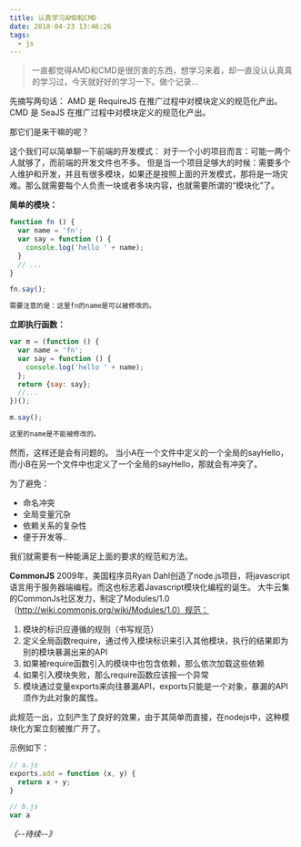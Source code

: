 ```yaml
---
title: 认真学习AMD和CMD
date: 2018-04-23 13:46:26
tags:
  - js
---
```


> 一直都觉得AMD和CMD是很厉害的东西，想学习来着，却一直没认认真真的学习过，今天就好好的学习一下。做个记录...


先摘写两句话：
AMD 是 RequireJS 在推广过程中对模块定义的规范化产出。
CMD 是 SeaJS 在推广过程中对模块定义的规范化产出。


那它们是来干嘛的呢？

这个我们可以简单聊一下前端的开发模式：
对于一个小的项目而言：可能一两个人就够了，而前端的开发文件也不多。
但是当一个项目足够大的时候：需要多个人维护和开发，并且有很多模块，如果还是按照上面的开发模式，那将是一场灾难。那么就需要每个人负责一块或者多块内容，也就需要所谓的“模块化”了。

**简单的模块：**
```js
function fn () {
  var name = 'fn';
  var say = function () {
    console.log('hello ' + name);
  }
  // ...
}

fn.say();

需要注意的是：这里fn的name是可以被修改的。

```

**立即执行函数：**
```js
var m = (function () {
  var name = 'fn';
  var say = function () {
    console.log('hello ' + name);
  };
  return {say: say};
  //...
})();

m.say();

这里的name是不能被修改的。

```

然而，这样还是会有问题的。
当小A在一个文件中定义的一个全局的sayHello，而小B在另一个文件中也定义了一个全局的sayHello，那就会有冲突了。

为了避免：
* 命名冲突
* 全局变量冗杂
* 依赖关系的复杂性
* 便于开发等..

我们就需要有一种能满足上面的要求的规范和方法。

**CommonJS**
2009年，美国程序员Ryan Dahl创造了node.js项目，将javascript语言用于服务器端编程。而这也标志着Javascript模块化编程的诞生。
大牛云集的CommonJs社区发力，制定了Modules/1.0（http://wiki.commonjs.org/wiki/Modules/1.0）规范：
1. 模块的标识应遵循的规则（书写规范）
2. 定义全局函数require，通过传入模块标识来引入其他模块，执行的结果即为别的模块暴漏出来的API
3. 如果被require函数引入的模块中也包含依赖，那么依次加载这些依赖
4. 如果引入模块失败，那么require函数应该报一个异常
5. 模块通过变量exports来向往暴漏API，exports只能是一个对象，暴漏的API须作为此对象的属性。

此规范一出，立刻产生了良好的效果，由于其简单而直接，在nodejs中，这种模块化方案立刻被推广开了。

示例如下：
```js
// a.js
exports.add = function (x, y) {
  return x + y;
}
```
```js
// b.js
var a
```


*《--待续--》*